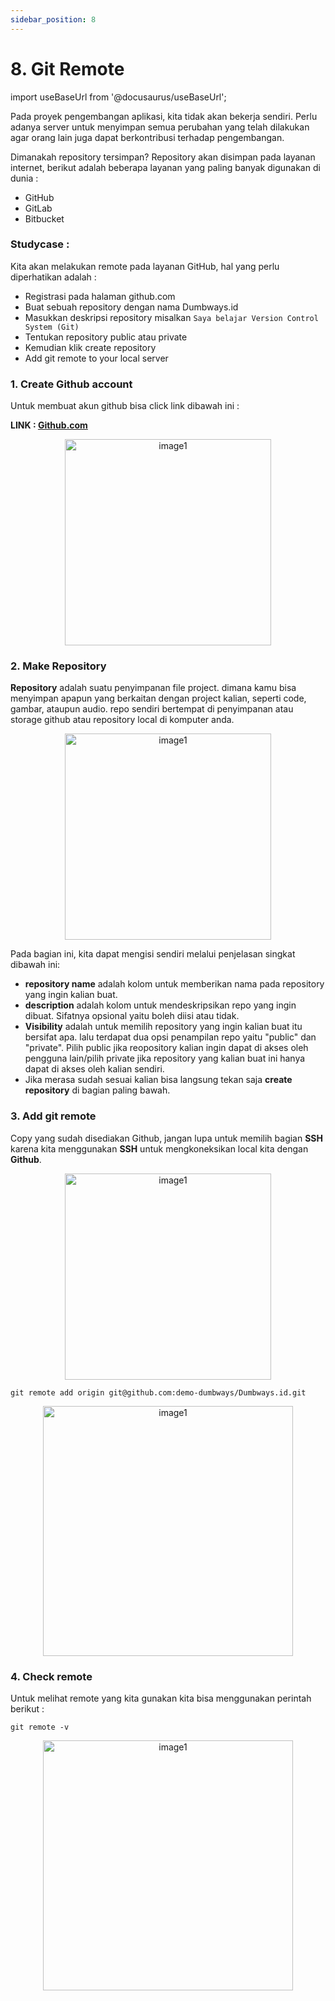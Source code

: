```yaml
---
sidebar_position: 8
---
```


# 8. Git Remote

import useBaseUrl from '@docusaurus/useBaseUrl';

Pada proyek pengembangan aplikasi, kita tidak akan bekerja sendiri. Perlu adanya server untuk menyimpan semua perubahan yang telah dilakukan agar orang lain juga dapat berkontribusi terhadap pengembangan.

Dimanakah repository tersimpan? Repository akan disimpan pada layanan internet, berikut adalah beberapa layanan yang paling banyak digunakan di dunia :
- GitHub
- GitLab
- Bitbucket

### Studycase :
Kita akan melakukan remote pada layanan GitHub, hal yang perlu diperhatikan adalah :
- Registrasi pada halaman github.com
- Buat sebuah repository dengan nama Dumbways.id
- Masukkan deskripsi repository misalkan `Saya belajar Version Control System (Git)`
- Tentukan repository public atau private
- Kemudian klik create repository
- Add git remote to your local server

### 1. Create Github account
Untuk membuat akun github bisa click link dibawah ini :

**LINK : [Github.com](https://github.com/)**
   <center>
   <img alt="image1" src={useBaseUrl('img/docs/image-33.png')} height="330px"/>
   </center>

### 2. Make Repository
**Repository** adalah suatu penyimpanan file project. dimana kamu bisa menyimpan apapun yang berkaitan dengan project kalian, seperti code, gambar, ataupun audio. repo sendiri bertempat di penyimpanan atau storage github atau repository local di komputer anda.
   <center>
   <img alt="image1" src={useBaseUrl('img/docs/git20.png')} height="330px"/>
   </center>

Pada bagian ini, kita dapat mengisi sendiri melalui penjelasan singkat dibawah ini:

- **repository name** adalah kolom untuk memberikan nama pada repository yang ingin kalian buat.
- **description** adalah kolom untuk mendeskripsikan repo yang ingin dibuat. Sifatnya opsional yaitu boleh diisi atau tidak.
- **Visibility** adalah untuk memilih repository yang ingin kalian buat itu bersifat apa. lalu terdapat dua opsi penampilan repo yaitu "public" dan "private". Pilih public jika reopository kalian ingin dapat di akses oleh pengguna lain/pilih private jika repository yang kalian buat ini hanya dapat di akses oleh kalian sendiri.
- Jika merasa sudah sesuai kalian bisa langsung tekan saja **create repository** di bagian paling bawah.

### 3. Add git remote
Copy yang sudah disediakan Github, jangan lupa untuk memilih bagian **SSH** karena kita menggunakan **SSH** untuk mengkoneksikan local kita dengan **Github**.
   <center>
   <img alt="image1" src={useBaseUrl('img/docs/git21.png')} height="330px"/>
   </center>

```shell
git remote add origin git@github.com:demo-dumbways/Dumbways.id.git
```
   <center>
   <img alt="image1" src={useBaseUrl('img/docs/git22.png')} height="400px"/>
   </center>

### 4. Check remote
Untuk melihat remote yang kita gunakan kita bisa menggunakan perintah berikut :

```shell
git remote -v
```
<center>
<img alt="image1" src={useBaseUrl('img/docs/git23.png')} height="400px"/>
</center>